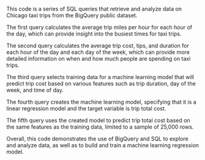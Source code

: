 This code is a series of SQL queries that retrieve and analyze data on Chicago taxi trips from the BigQuery public dataset.

The first query calculates the average trip miles per hour for each hour of the day, which can provide insight into the busiest times for taxi trips.

The second query calculates the average trip cost, tips, and duration for each hour of the day and each day of the week, which can provide more detailed information on when and how much people are spending on taxi trips.

The third query selects training data for a machine learning model that will predict trip cost based on various features such as trip duration, day of the week, and time of day.

The fourth query creates the machine learning model, specifying that it is a linear regression model and the target variable is trip total cost.

The fifth query uses the created model to predict trip total cost based on the same features as the training data, limited to a sample of 25,000 rows.

Overall, this code demonstrates the use of BigQuery and SQL to explore and analyze data, as well as to build and train a machine learning regression model.

